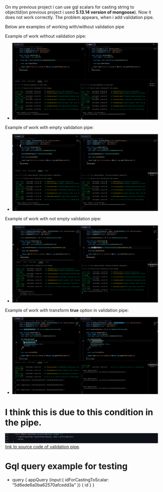 On my previous project i can use gql scalars for casting string to objectId(on previous project i used **5.13.14 version of mongoose**). Now it does not work correctly. The problem appears, when i add validation pipe.

Below are examples of working with/without validation pipe

Example of work without validation pipe:
* ![](without-validation-pipe.png)


Example of work with empty validation pipe:
* ![](with-empty-validation-pipe.png)


Example of work with not empty validation pipe:
* ![](with-not-empty-validation-pipe.png)


Example of work with transform **true** option in validation pipe:
* ![](with-transform-true.png)


# I think this is due to this condition in the pipe.

![screen from source code of validation pipe](validation-pipe-source-code.png) \
[link to source code of validation pipe](https://github.com/nestjs/nest/blob/master/packages/common/pipes/validation.pipe.ts).


# Gql query example for testing
  - query {
      appQuery (input:{ idForCastingToScalar: "5d6ede6a0ba62570afcedd3a" }) {
      id
    }
  }